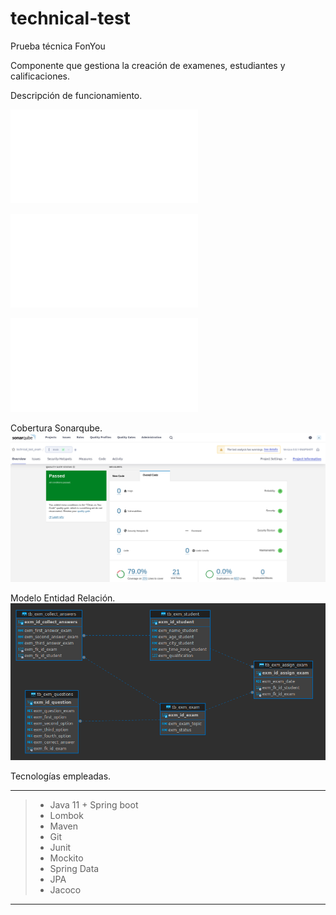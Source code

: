 # technical-test
Prueba técnica FonYou


Componente que gestiona la creación de examenes, estudiantes y calificaciones.

Descripción de funcionamiento.

![Document](./resource/attachment/Documento_technical_test.pdf)

![Scripts Database](./resource/sql/DB_EXAMS.sql)

![PostMan_Collection](./resource/postman/TECHNICAL_TEST_EXAM.postman_collection.json)

Cobertura Sonarqube.
![Coverage_ Sonarqube](./resource/diagram/Coverage.png)

Modelo Entidad Relación.
![Model ER](./resource/diagram/ModeloER.png)


Tecnologías empleadas.

-------------------------------------

>- Java 11 + Spring boot
>- Lombok
>- Maven
>- Git
>- Junit
>- Mockito
>- Spring Data
>- JPA
>- Jacoco

-------------------------------------
